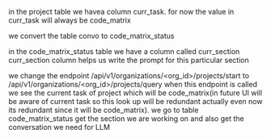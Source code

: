 in the project table we havea column curr_task. for now the value in curr_task will always be code_matrix

we convert the table convo to code_matrix_status

in the code_matrix_status table we have a column called curr_section
curr_section column helps us write the prompt for this particular section


we change the endpoint /api/v1/organizations/<org_id>/projects/start to /api/v1/organizations/<org_id>/projects/query
when this endpoint is called we see the current task of project which will be code_matrix(in future UI will be aware of current task so this look up will be redundant actually even now its redundant since it will be code_matrix).
we go to table code_matrix_status get the section we are working on and also get the conversation we need for LLM